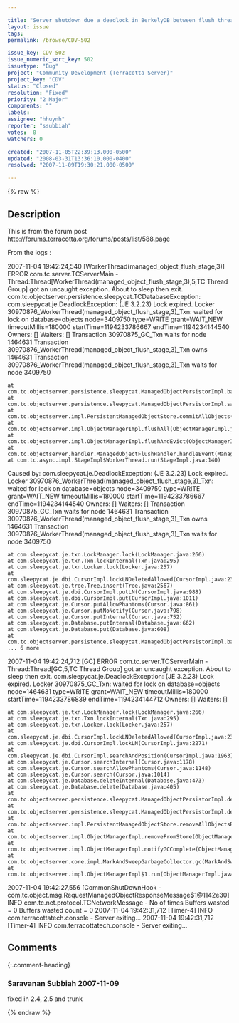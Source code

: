 ```yaml
---

title: "Server shutdown due a deadlock in BerkelyDB between flush thread and GC thread."
layout: issue
tags: 
permalink: /browse/CDV-502

issue_key: CDV-502
issue_numeric_sort_key: 502
issuetype: "Bug"
project: "Community Development (Terracotta Server)"
project_key: "CDV"
status: "Closed"
resolution: "Fixed"
priority: "2 Major"
components: ""
labels: 
assignee: "hhuynh"
reporter: "ssubbiah"
votes:  0
watchers: 0

created: "2007-11-05T22:39:13.000-0500"
updated: "2008-03-31T13:36:10.000-0400"
resolved: "2007-11-09T19:30:21.000-0500"

---
```




{% raw %}



## Description

<div markdown="1" class="description">

This is from the forum post  http://forums.terracotta.org/forums/posts/list/588.page



From the logs :


2007-11-04 19:42:24,540 [WorkerThread(managed\_object\_flush\_stage,3)] ERROR com.tc.server.TCServerMain - Thread:Thread[WorkerThread(managed\_object\_flush\_stage,3),5,TC Thread Group] got an uncaught exception.  About to sleep then exit.
 com.tc.objectserver.persistence.sleepycat.TCDatabaseException: com.sleepycat.je.DeadlockException: (JE 3.2.23) Lock expired. Locker 30970876\_WorkerThread(managed\_object\_flush\_stage,3)\_Txn: waited for lock on database=objects node=3409750 type=WRITE grant=WAIT\_NEW timeoutMillis=180000 startTime=1194233786667 endTime=1194234144540
 Owners: [<LockInfo locker="30970875\_GC\_Txn" type="WRITE"/>]
 Waiters: []
 Transaction 30970875\_GC\_Txn waits for node 1464631
 Transaction 30970876\_WorkerThread(managed\_object\_flush\_stage,3)\_Txn owns 1464631 <LockInfo locker="30970876\_WorkerThread(managed\_object\_flush\_stage,3)\_Txn" type="WRITE"/>
 Transaction 30970876\_WorkerThread(managed\_object\_flush\_stage,3)\_Txn waits for  node 3409750
 
 	at com.tc.objectserver.persistence.sleepycat.ManagedObjectPersistorImpl.basicSaveObject(ManagedObjectPersistorImpl.java:280)
 	at com.tc.objectserver.persistence.sleepycat.ManagedObjectPersistorImpl.saveAllObjects(ManagedObjectPersistorImpl.java:315)
 	at com.tc.objectserver.impl.PersistentManagedObjectStore.commitAllObjects(PersistentManagedObjectStore.java:81)
 	at com.tc.objectserver.impl.ObjectManagerImpl.flushAll(ObjectManagerImpl.java:614)
 	at com.tc.objectserver.impl.ObjectManagerImpl.flushAndEvict(ObjectManagerImpl.java:801)
 	at com.tc.objectserver.handler.ManagedObjectFlushHandler.handleEvent(ManagedObjectFlushHandler.java:22)
 	at com.tc.async.impl.StageImpl$WorkerThread.run(StageImpl.java:140)
 Caused by: com.sleepycat.je.DeadlockException: (JE 3.2.23) Lock expired. Locker 30970876\_WorkerThread(managed\_object\_flush\_stage,3)\_Txn: waited for lock on database=objects node=3409750 type=WRITE grant=WAIT\_NEW timeoutMillis=180000 startTime=1194233786667 endTime=1194234144540
 Owners: [<LockInfo locker="30970875\_GC\_Txn" type="WRITE"/>]
 Waiters: []
 Transaction 30970875\_GC\_Txn waits for node 1464631
 Transaction 30970876\_WorkerThread(managed\_object\_flush\_stage,3)\_Txn owns 1464631 <LockInfo locker="30970876\_WorkerThread(managed\_object\_flush\_stage,3)\_Txn" type="WRITE"/>
 Transaction 30970876\_WorkerThread(managed\_object\_flush\_stage,3)\_Txn waits for  node 3409750
 
 	at com.sleepycat.je.txn.LockManager.lock(LockManager.java:266)
 	at com.sleepycat.je.txn.Txn.lockInternal(Txn.java:295)
 	at com.sleepycat.je.txn.Locker.lock(Locker.java:257)
 	at com.sleepycat.je.dbi.CursorImpl.lockLNDeletedAllowed(CursorImpl.java:2349)
 	at com.sleepycat.je.tree.Tree.insert(Tree.java:2567)
 	at com.sleepycat.je.dbi.CursorImpl.putLN(CursorImpl.java:988)
 	at com.sleepycat.je.dbi.CursorImpl.put(CursorImpl.java:1011)
 	at com.sleepycat.je.Cursor.putAllowPhantoms(Cursor.java:861)
 	at com.sleepycat.je.Cursor.putNoNotify(Cursor.java:798)
 	at com.sleepycat.je.Cursor.putInternal(Cursor.java:752)
 	at com.sleepycat.je.Database.putInternal(Database.java:662)
 	at com.sleepycat.je.Database.put(Database.java:608)
 	at com.tc.objectserver.persistence.sleepycat.ManagedObjectPersistorImpl.basicSaveObject(ManagedObjectPersistorImpl.java:270)
 	... 6 more
 2007-11-04 19:42:24,712 [GC] ERROR com.tc.server.TCServerMain - Thread:Thread[GC,5,TC Thread Group] got an uncaught exception.  About to sleep then exit.
 com.sleepycat.je.DeadlockException: (JE 3.2.23) Lock expired. Locker 30970875\_GC\_Txn: waited for lock on database=objects node=1464631 type=WRITE grant=WAIT\_NEW timeoutMillis=180000 startTime=1194233786839 endTime=1194234144712
 Owners: [<LockInfo locker="30970876\_WorkerThread(managed\_object\_flush\_stage,3)\_Txn" type="WRITE"/>]
 Waiters: []
 
 	at com.sleepycat.je.txn.LockManager.lock(LockManager.java:266)
 	at com.sleepycat.je.txn.Txn.lockInternal(Txn.java:295)
 	at com.sleepycat.je.txn.Locker.lock(Locker.java:257)
 	at com.sleepycat.je.dbi.CursorImpl.lockLNDeletedAllowed(CursorImpl.java:2349)
 	at com.sleepycat.je.dbi.CursorImpl.lockLN(CursorImpl.java:2271)
 	at com.sleepycat.je.dbi.CursorImpl.searchAndPosition(CursorImpl.java:1963)
 	at com.sleepycat.je.Cursor.searchInternal(Cursor.java:1178)
 	at com.sleepycat.je.Cursor.searchAllowPhantoms(Cursor.java:1148)
 	at com.sleepycat.je.Cursor.search(Cursor.java:1014)
 	at com.sleepycat.je.Database.deleteInternal(Database.java:473)
 	at com.sleepycat.je.Database.delete(Database.java:405)
 	at com.tc.objectserver.persistence.sleepycat.ManagedObjectPersistorImpl.deleteObjectByID(ManagedObjectPersistorImpl.java:358)
 	at com.tc.objectserver.persistence.sleepycat.ManagedObjectPersistorImpl.deleteAllObjectsByID(ManagedObjectPersistorImpl.java:372)
 	at com.tc.objectserver.impl.PersistentManagedObjectStore.removeAllObjectsByIDNow(PersistentManagedObjectStore.java:86)
 	at com.tc.objectserver.impl.ObjectManagerImpl.removeFromStore(ObjectManagerImpl.java:600)
 	at com.tc.objectserver.impl.ObjectManagerImpl.notifyGCComplete(ObjectManagerImpl.java:585)
 	at com.tc.objectserver.core.impl.MarkAndSweepGarbageCollector.gc(MarkAndSweepGarbageCollector.java:176)
 	at com.tc.objectserver.impl.ObjectManagerImpl$1.run(ObjectManagerImpl.java:686)
 2007-11-04 19:42:27,556 [CommonShutDownHook - com.tc.object.msg.RequestManagedObjectResponseMessage$1@1142e30] INFO com.tc.net.protocol.TCNetworkMessage - No of times Buffers wasted = 0 Buffers wasted count = 0
 2007-11-04 19:42:31,712 [Timer-4] INFO com.terracottatech.console - Server exiting...
 2007-11-04 19:42:31,712 [Timer-4] INFO com.terracottatech.console - Server exiting...
 

</div>

## Comments


{:.comment-heading}
### **Saravanan Subbiah** <span class="date">2007-11-09</span>

<div markdown="1" class="comment">

fixed in 2.4, 2.5 and trunk

</div>



{% endraw %}
